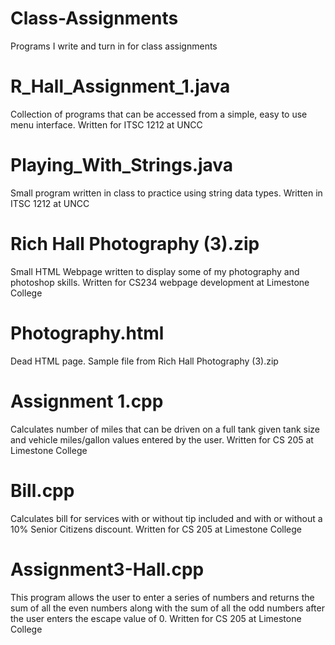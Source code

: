 # Class-Assignments
Programs I write and turn in for class assignments

# R_Hall_Assignment_1.java
Collection of programs that can be accessed from a simple, easy to use menu interface. Written for ITSC 1212 at UNCC

# Playing_With_Strings.java
Small program written in class to practice using string data types. Written in ITSC 1212 at UNCC

# Rich Hall Photography (3).zip
Small HTML Webpage written to display some of my photography and photoshop skills. Written for CS234 webpage development at Limestone College

# Photography.html
Dead HTML page. Sample file from Rich Hall Photography (3).zip

# Assignment 1.cpp
Calculates number of miles that can be driven on a full tank given tank size and vehicle miles/gallon values entered by the user. Written for CS 205 at Limestone College

# Bill.cpp
Calculates bill for services with or without tip included and with or without a 10% Senior Citizens discount. Written for CS 205 at Limestone College

# Assignment3-Hall.cpp
This program allows the user to enter a series of numbers and returns the sum of all the even numbers along with the sum of all the odd numbers after the user enters the escape value of 0. Written for CS 205 at Limestone College
